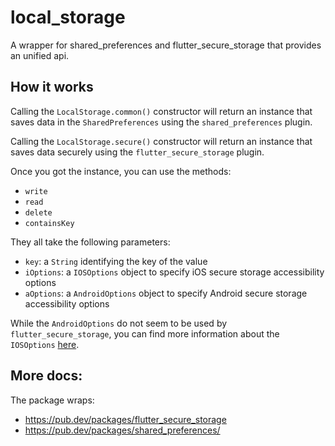 # local_storage

A wrapper for shared_preferences and flutter_secure_storage that provides an unified api.

## How it works
Calling the `LocalStorage.common()` constructor will return an instance that saves data in the `SharedPreferences` using the `shared_preferences` plugin.

Calling the `LocalStorage.secure()` constructor will return an instance that saves data securely using the `flutter_secure_storage` plugin.

Once you got the instance, you can use the methods:
* `write`
* `read`
* `delete`
* `containsKey`

They all take the following parameters:
* `key`: a `String` identifying the key of the value
* `iOptions`: a `IOSOptions` object to specify iOS secure storage accessibility options
* `aOptions`: a `AndroidOptions` object to specify Android secure storage accessibility options

While the `AndroidOptions` do not seem to be used by `flutter_secure_storage`, you can find more information about the `IOSOptions` [here](https://github.com/mogol/flutter_secure_storage/blob/f99c4efbff499a80ad9de08d227d766f832f825a/lib/flutter_secure_storage.dart#L118).

## More docs:
The package wraps:
* https://pub.dev/packages/flutter_secure_storage
* https://pub.dev/packages/shared_preferences/